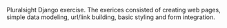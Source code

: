 Pluralsight Django exercise. The exerices consisted of creating web pages, simple data modeling, url/link building, basic styling and form integration.
